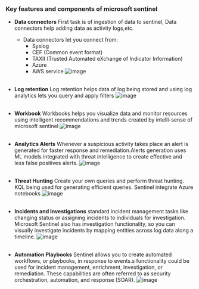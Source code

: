 ### Key features and components of microsoft sentinel

* **Data connectors**
  First task is of ingestion of data to sentinel, Data connectors help adding data as activity logs,etc.
  * Data connectors let you connect from:
    * Syslog
    * CEF (Common event format)
    * TAXII (Trusted Automated eXchange of Indicator Information)
    * Azure
    * AWS service
![image](https://github.com/AbhishekPratap9/Microsoft-Sentinel/assets/156197198/d6a0874d-9d77-4ddf-a82f-de768198042c)<br><br>


* **Log retention**
  Log retention helps data of log being stored and using log analytics lets you query and apply filters
    ![image](https://github.com/AbhishekPratap9/Microsoft-Sentinel/assets/156197198/e5f8327a-7960-4f39-9ae1-3c9770fbf46f)<br><br>

* **Workbook**
  Workbooks helps you visualize data and monitor resources using intelligent recommendations and trends created by intelli-sense of microsoft sentinel
    ![image](https://github.com/AbhishekPratap9/Microsoft-Sentinel/assets/156197198/04b86bf4-571a-4e94-b3f6-2e33c3b00685)<br><br>

* **Analytics Alerts**
  Whenever a suspicious activity takes place an alert is generated for faster response and remediation.Alerts generation uses ML models integrated with threat intelligence to create effective and less false positives alerts.
    ![image](https://github.com/AbhishekPratap9/Microsoft-Sentinel/assets/156197198/6bb13d3e-0e39-4b3a-921e-133930abcd7a)<br><br>


* **Threat Hunting**
  Create your own queries and perform threat hunting. KQL being used for generating efficient queries.
  Sentinel integrate Azure notebooks
  ![image](https://github.com/AbhishekPratap9/Microsoft-Sentinel/assets/156197198/900d5323-082c-4991-a898-024254bce4f3)<br><br>


* **Incidents and Investigations**
  standard incident management tasks like changing status or assigning incidents to individuals for investigation. Microsoft Sentinel also has investigation functionality, so you can visually investigate incidents by mapping entities across log data along a timeline.
  ![image](https://github.com/AbhishekPratap9/Microsoft-Sentinel/assets/156197198/9ee778e5-3afd-4180-b44d-a665e2d41afd)<br><br>

* **Automation Playbooks**
  Sentinel allows you to create automated workflows, or playbooks, in response to events.s functionality could be used for incident management, enrichment, investigation, or remediation. These capabilities are often referred to as security orchestration, automation, and response (SOAR).
  ![image](https://github.com/AbhishekPratap9/Microsoft-Sentinel/assets/156197198/4417107c-753d-4879-b454-3aa708e5ab33)<br><br>









